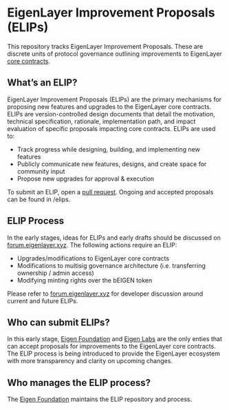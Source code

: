 # EigenLayer Improvement Proposals (ELIPs)

This repository tracks EigenLayer Improvement Proposals. These are discrete units of protocol governance outlining improvements to EigenLayer [core contracts](/contracts.md).

## What’s an ELIP?
EigenLayer Improvement Proposals (ELIPs) are the primary mechanisms for proposing new features and upgrades to the EigenLayer core contracts. ELIPs are version-controlled design documents that detail the motivation, technical specification, rationale, implementation path, and impact evaluation of specific proposals impacting core contracts. ELIPs are used to:

* Track progress while designing, building, and implementing new features
* Publicly communicate new features, designs, and create space for community input
* Propose new upgrades for approval & execution

To submit an ELIP, open a [pull request](https://github.com/abbey-titcomb/test-eigenlayer-core-dev/pulls). Ongoing and accepted proposals can be found in /elips. 

## ELIP Process
In the early stages, ideas for ELIPs and early drafts should be discussed on [forum.eigenlayer.xyz](https://forum.eigenlayer.xyz/). The following actions require an ELIP:

* Upgrades/modifications to EigenLayer core contracts
* Modifications to multisig governance architecture (i.e. transferring ownership / admin access)
* Modifying minting rights over the bEIGEN token

Please refer to [forum.eigenlayer.xyz](https://forum.eigenlayer.xyz/) for developer discussion around current and future ELIPs.

## Who can submit ELIPs?
In this early stage, [Eigen Foundation](https://eigenfoundation.org/) and [Eigen Labs](https://www.eigenlabs.org/) are the only enties that can accept proposals for improvements to the EigenLayer core contracts. The ELIP process is being introduced to provide the EigenLayer ecosystem with more transparency and clarity on upcoming changes. 

## Who manages the ELIP process?
The [Eigen Foundation](https://eigenfoundation.org/) maintains the ELIP repository and process. 
